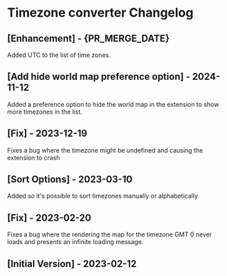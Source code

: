 # Timezone converter Changelog

## [Enhancement] - {PR_MERGE_DATE}

Added UTC to the list of time zones.

## [Add hide world map preference option] - 2024-11-12

Added a preference option to hide the world map in the extension to show more timezones in the list.

## [Fix] - 2023-12-19

Fixes a bug where the timezone might be undefined and causing the extension to crash

## [Sort Options] - 2023-03-10

Added so it's possible to sort timezones manually or alphabetically

## [Fix] - 2023-02-20

Fixes a bug where the rendering the map for the timezone GMT 0 never loads and presents an infinite loading message.

## [Initial Version] - 2023-02-12
